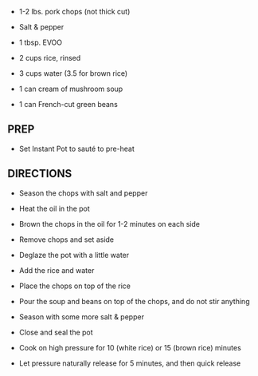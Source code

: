- 1-2 lbs. pork chops (not thick cut)

- Salt & pepper

- 1 tbsp. EVOO

- 2 cups rice, rinsed

- 3 cups water (3.5 for brown rice)

- 1 can cream of mushroom soup

- 1 can French-cut green beans

## PREP

- Set Instant Pot to sauté to pre-heat

## DIRECTIONS

- Season the chops with salt and pepper

- Heat the oil in the pot

- Brown the chops in the oil for 1-2 minutes on each side

- Remove chops and set aside

- Deglaze the pot with a little water

- Add the rice and water

- Place the chops on top of the rice

- Pour the soup and beans on top of the chops, and do not stir
    anything

- Season with some more salt & pepper

- Close and seal the pot

- Cook on high pressure for 10 (white rice) or 15 (brown rice) minutes

- Let pressure naturally release for 5 minutes, and then quick release
